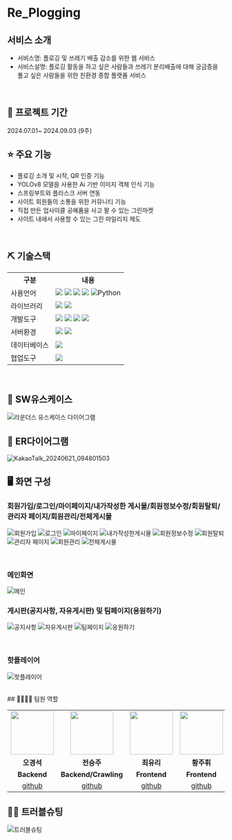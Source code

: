 # Re_Plogging



## 서비스 소개
* 서비스명: 플로깅 및 쓰레기 배출 감소를 위한 웹 서비스<br>
* 서비스설명: 플로깅 활동을 하고 싶은 사람들과 쓰레기 분리배출에 대해 궁금증을 풀고 싶은 사람들을 위한 친환경 종합 플랫폼 서비스
<br>

## 📅 프로젝트 기간
2024.07.01~ 2024.09.03 (9주)
<br>

## ⭐ 주요 기능
* 플로깅 소개 및 시작, QR 인증 기능
* YOLOv8 모델을 사용한 Ai 기반 이미지 객체 인식 기능
* 스프링부트와 플라스크 서버 연동
* 사이트 회원들의 소통을 위한 커뮤니티 기능
* 직접 만든 업사이클 공예품을 사고 팔 수 있는 그린마켓
* 사이트 내에서 사용할 수 있는 그린 마일리지 제도
<br>

## ⛏ 기술스택
<table>
    <tr>
        <th>구분</th>
        <th>내용</th>
    </tr>
    <tr>
        <td>사용언어</td>
        <td>
            <img src="https://img.shields.io/badge/Java-007396?style=for-the-badge&logo=java&logoColor=white"/>
            <img src="https://img.shields.io/badge/HTML5-E34F26?style=for-the-badge&logo=HTML5&logoColor=white"/>
            <img src="https://img.shields.io/badge/CSS3-1572B6?style=for-the-badge&logo=CSS3&logoColor=white"/>
            <img src="https://img.shields.io/badge/JavaScript-F7DF1E?style=for-the-badge&logo=JavaScript&logoColor=white"/>
            <img alt="Python" src ="https://img.shields.io/badge/Python-3776AB.svg?&style=for-the-badge&logo=Python&logoColor=white"/>
        </td>
    </tr>
    <tr>
        <td>라이브러리</td>
        <td>
            <img src="https://img.shields.io/badge/OpenCV-27338e?style=for-the-badge&logo=OpenCV&logoColor=white"/>
            <img src="https://img.shields.io/badge/TensorFlow-FF3F06?style=for-the-badge&logo=tensorflow&logoColor=white"/>    
        </td>
    </tr>
    <tr>
        <td>개발도구</td>
        <td>
            <img src="https://img.shields.io/badge/Eclipse-2C2255?style=for-the-badge&logo=Eclipse&logoColor=white"/>
          <img src="https://img.shields.io/badge/SpringBoot-6DB33F?style=flat-square&logo=Spring&logoColor=white"/>
          <img src="https://img.shields.io/badge/Google_Colab-F9AB00?style=plastic&logo=google-colab&logoColor=white"/>
            <img src="https://img.shields.io/badge/Jupyter-notebook-brightgreen"/>
        </td>
    </tr>
    <tr>
        <td>서버환경</td>
        <td>
           <img src="https://img.shields.io/badge/Flask-000000?style=for-the-badge&logo=Flask&logoColor=white"/>
            <img src="https://img.shields.io/badge/Apache Tomcat-D22128?style=for-the-badge&logo=Apache Tomcat&logoColor=white"/>
        </td>
    </tr>
    <tr>
        <td>데이터베이스</td>
        <td>
            <img src="https://img.shields.io/badge/MySQL-lightgrey?logo=mysql&style=plastic&logoColor=white&labelColor=blue"/>
        </td>
    </tr>
    <tr>
        <td>협업도구</td>
        <td>
            <img src="https://img.shields.io/badge/GitHub-181717?style=for-the-badge&logo=GitHub&logoColor=white"/>
        </td>
    </tr>
</table>
<br>

## 📌 SW유스케이스
![라운더스 유스케이스 다이어그램](https://github.com/2024-SMHRD-DCX-BigData-11/Rounders/assets/106016609/a4df2d02-6ea1-4fb9-a355-31c10d12b506)
<br>

## 📌 ER다이어그램
![KakaoTalk_20240621_094801503](https://github.com/2024-SMHRD-DCX-BigData-11/Rounders/assets/106016609/41752c4e-6065-4a18-8b5c-22cf1b2c1710)
<br>

## 🖥 화면 구성

### 회원가입/로그인/마이페이지/내가작성한 게시물/회원정보수정/회원탈퇴/관리자 페이지/회원관리/전체게시물
![회원가입](https://github.com/2024-SMHRD-DCX-BigData-11/Rounders/assets/106016609/af5fd9cc-13af-465c-855d-7042035b3246)
![로그인](https://github.com/2024-SMHRD-DCX-BigData-11/Rounders/assets/106016609/cbc043a6-5468-4e46-98bf-ee2c2b28fcbf)
![마이페이지](https://github.com/2024-SMHRD-DCX-BigData-11/Rounders/assets/106016609/fb53e378-2bd9-4cdf-9d3c-73b2af08d86d)
![내가작성한게시물](https://github.com/2024-SMHRD-DCX-BigData-11/Rounders/assets/106016609/0e19f8e2-101b-46a5-9047-5fdcd263c9c9)
![회원정보수정](https://github.com/2024-SMHRD-DCX-BigData-11/Rounders/assets/106016609/bc2b82a5-e7e6-44b7-bd5a-2c9a51374eed)
![회원탈퇴](https://github.com/2024-SMHRD-DCX-BigData-11/Rounders/assets/106016609/6644ca81-b6e7-4538-bb78-301b491bff05)
![관리자 페이지](https://github.com/2024-SMHRD-DCX-BigData-11/Rounders/assets/106016609/bfac9a5d-fa3d-409a-8d87-b0c4c25d04da)
![회원관리](https://github.com/2024-SMHRD-DCX-BigData-11/Rounders/assets/106016609/2b9c999a-3eef-4be9-aa88-11c3aa9f321a)
![전체게시물](https://github.com/2024-SMHRD-DCX-BigData-11/Rounders/assets/106016609/a30a7e48-b9e4-44e6-a38c-1d2f8ce380d8)

<br>


### 메인화면
![메인](https://github.com/2024-SMHRD-DCX-BigData-11/Rounders/assets/106016609/4f03bc6b-40a9-45d2-a9ea-7e933d6f4fea)
<br>

### 게시판(공지사항, 자유게시판) 및 팀페이지(응원하기)
![공지사항](https://github.com/2024-SMHRD-DCX-BigData-11/Rounders/assets/106016609/63f98f18-e744-4437-a039-593139653a36)
![자유게시판](https://github.com/2024-SMHRD-DCX-BigData-11/Rounders/assets/106016609/ecf14511-08ee-49e7-ae17-96aff8276aab)
![팀페이지](https://github.com/2024-SMHRD-DCX-BigData-11/Rounders/assets/106016609/5ba89658-de85-4021-b687-d17f0609b061)
![응원하기](https://github.com/2024-SMHRD-DCX-BigData-11/Rounders/assets/106016609/1cd48ece-05e8-44a0-bcbb-d4a1872b5f4f)

<br>

### 핫플레이어
![핫플레이어](https://github.com/2024-SMHRD-DCX-BigData-11/Rounders/assets/106016609/6d607441-a032-4d8d-a2b5-813d6c035cbf)

<br>
## 👨‍👩‍👦‍👦 팀원 역할
<table>
  <tr>
    <td align="center"><img src="https://item.kakaocdn.net/do/fd49574de6581aa2a91d82ff6adb6c0115b3f4e3c2033bfd702a321ec6eda72c" width="100" height="100"/></td>
    <td align="center"><img src="https://mb.ntdtv.kr/assets/uploads/2019/01/Screen-Shot-2019-01-08-at-4.31.55-PM-e1546932545978.png" width="100" height="100"/></td>
    <td align="center"><img src="https://mblogthumb-phinf.pstatic.net/20160127_177/krazymouse_1453865104404DjQIi_PNG/%C4%AB%C4%AB%BF%C0%C7%C1%B7%BB%C1%EE_%B6%F3%C0%CC%BE%F0.png?type=w2" width="100" height="100"/></td>
    <td align="center"><img src="https://i.pinimg.com/236x/ed/bb/53/edbb53d4f6dd710431c1140551404af9.jpg" width="100" height="100"/></td>
  </tr>
  <tr>
    <td align="center"><strong>오경석</strong></td>
    <td align="center"><strong>전승주</strong></td>
    <td align="center"><strong>최유리</strong></td>
    <td align="center"><strong>황주휘</strong></td>
  </tr>
  <tr>
    <td align="center"><b>Backend</b></td>
    <td align="center"><b>Backend/Crawling</b></td>
    <td align="center"><b>Frontend</b></td>
    <td align="center"><b>Frontend</b></td>
  </tr>
  <tr>
    <td align="center"><a href="https://github.com/ksks31" target='_blank'>github</a></td>
    <td align="center"><a href="https://github.com/seungju1212" target='_blank'>github</a></td>
    <td align="center"><a href="https://github.com/yulzzang" target='_blank'>github</a></td>
    <td align="center"><a href="https://github.com/hwangjuhwi" target='_blank'>github</a></td>
  </tr>
</table>

## 🤾‍♂️ 트러블슈팅
![트러블슈팅](https://github.com/2024-SMHRD-DCX-BigData-11/Rounders/assets/106016609/058e4a82-fba9-4025-a471-ce5ceb6a6d64)


